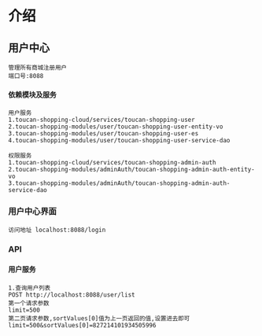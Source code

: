 # 介绍
    
## 用户中心
    管理所有商城注册用户
    端口号:8088

#### 依赖模块及服务
    
    用户服务
    1.toucan-shopping-cloud/services/toucan-shopping-user
    2.toucan-shopping-modules/user/toucan-shopping-user-entity-vo
    3.toucan-shopping-modules/user/toucan-shopping-user-es
    4.toucan-shopping-modules/user/toucan-shopping-user-service-dao
    
    权限服务
    1.toucan-shopping-cloud/services/toucan-shopping-admin-auth
    2.toucan-shopping-modules/adminAuth/toucan-shopping-admin-auth-entity-vo
    3.toucan-shopping-modules/adminAuth/toucan-shopping-admin-auth-service-dao
        
### 用户中心界面
    
    访问地址 localhost:8088/login
    
    
    
### API

#### 用户服务
    
    1.查询用户列表
    POST http://localhost:8088/user/list
    第一个请求参数
    limit=500
    第二页请求参数,sortValues[0]值为上一页返回的值,设置进去即可
    limit=500&sortValues[0]=827214101934505996